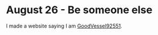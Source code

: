 # August 26 - Be someone else

I made a website saying I am [GoodVessel92551](https://replit.com/@GoodVessel92551).